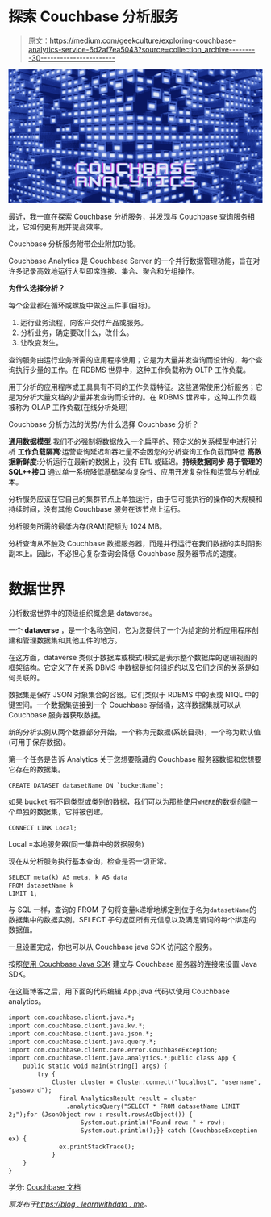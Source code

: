# 探索 Couchbase 分析服务

> 原文：<https://medium.com/geekculture/exploring-couchbase-analytics-service-6d2af7ea5043?source=collection_archive---------30----------------------->

![](img/51d68d59e0010db05d1026044d134c51.png)

最近，我一直在探索 Couchbase 分析服务，并发现与 Couchbase 查询服务相比，它如何更有用并提高效率。

Couchbase 分析服务附带企业附加功能。

Couchbase Analytics 是 Couchbase Server 的一个并行数据管理功能，旨在对许多记录高效地运行大型即席连接、集合、聚合和分组操作。

**为什么选择分析？**

每个企业都在循环或螺旋中做这三件事(目标)。

1.  运行业务流程，向客户交付产品或服务。
2.  分析业务，确定要改什么，改什么。
3.  让改变发生。

查询服务由运行业务所需的应用程序使用；它是为大量并发查询而设计的，每个查询执行少量的工作。在 RDBMS 世界中，这种工作负载称为 OLTP 工作负载。

用于分析的应用程序或工具具有不同的工作负载特征。这些通常使用分析服务；它是为分析大量文档的少量并发查询而设计的。在 RDBMS 世界中，这种工作负载被称为 OLAP 工作负载(在线分析处理)

Couchbase 分析方法的优势/为什么选择 Couchbase 分析？

**通用数据模型**:我们不必强制将数据放入一个扁平的、预定义的关系模型中进行分析
**工作负载隔离**:运营查询延迟和吞吐量不会因您的分析查询工作负载而降低
**高数据新鲜度**:分析运行在最新的数据上，没有 ETL 或延迟。**持续数据同步**
**易于管理的 SQL++接口**
通过单一系统降低基础架构复杂性、应用开发复杂性和运营与分析成本。

分析服务应该在它自己的集群节点上单独运行，由于它可能执行的操作的大规模和持续时间，没有其他 Couchbase 服务在该节点上运行。

分析服务所需的最低内存(RAM)配额为 1024 MB。

分析查询从不触及 Couchbase 数据服务器，而是并行运行在我们数据的实时阴影副本上。因此，不必担心复杂查询会降低 Couchbase 服务器节点的速度。

# 数据世界

分析数据世界中的顶级组织概念是 dataverse。

一个 **dataverse** ，是一个名称空间，它为您提供了一个为给定的分析应用程序创建和管理数据集和其他工件的地方。

在这方面，dataverse 类似于数据库或模式(模式是表示整个数据库的逻辑视图的框架结构。它定义了在关系 DBMS 中数据是如何组织的以及它们之间的关系是如何关联的。

数据集是保存 JSON 对象集合的容器。它们类似于 RDBMS 中的表或 N1QL 中的键空间。一个数据集链接到一个 Couchbase 存储桶，这样数据集就可以从 Couchbase 服务器获取数据。

新的分析实例从两个数据部分开始，一个称为元数据(系统目录)，一个称为默认值(可用于保存数据)。

第一个任务是告诉 Analytics 关于您想要隐藏的 Couchbase 服务器数据和您想要它存在的数据集。

```
CREATE DATASET datasetName ON `bucketName`;
```

如果 bucket 有不同类型或类别的数据，我们可以为那些使用`WHERE`的数据创建一个单独的数据集，它将被创建。

```
CONNECT LINK Local;
```

Local =本地服务器(同一集群中的数据服务)

现在从分析服务执行基本查询，检查是否一切正常。

```
SELECT meta(k) AS meta, k AS data 
FROM datasetName k 
LIMIT 1;
```

与 SQL 一样，查询的 FROM 子句将变量`k`递增地绑定到位于名为`datasetName`的数据集中的数据实例。SELECT 子句返回所有元信息以及满足谓词的每个绑定的数据值。

一旦设置完成，你也可以从 Couchbase java SDK 访问这个服务。

按照[使用 Couchbase Java SDK](https://kirankamath.hashnode.dev/establishing-connection-to-couchbase-server-from-aws-ec2-instance) 建立与 Couchbase 服务器的连接来设置 Java SDK。

在这篇博客之后，用下面的代码编辑 App.java 代码以使用 Couchbase analytics。

```
import com.couchbase.client.java.*;
import com.couchbase.client.java.kv.*;
import com.couchbase.client.java.json.*;
import com.couchbase.client.java.query.*;
import com.couchbase.client.core.error.CouchbaseException;
import com.couchbase.client.java.analytics.*;public class App {
    public static void main(String[] args) {
        try {
            Cluster cluster = Cluster.connect("localhost", "username", "password");
              final AnalyticsResult result = cluster
                .analyticsQuery("SELECT * FROM datasetName LIMIT 2;");for (JsonObject row : result.rowsAsObject()) {
                    System.out.println("Found row: " + row);
                    System.out.println();}} catch (CouchbaseException ex) {
              ex.printStackTrace();
            }
    }
}
```

学分: [Couchbase 文档](https://docs.couchbase.com/home/index.html)

*原发布于*[*https://blog . learnwithdata . me*](https://blog.learnwithdata.me/exploring-couchbase-analytics-service)*。*